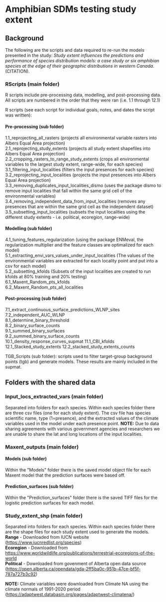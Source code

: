 # Amphibian SDMs testing study extent
## Background
The following are the scripts and data required to re-run the models presented in the study: *Study extent influences the predictions and performance of species distribution models: a case study or six amphibian species at the edge of their geographic distributions in western Canada*. (CITATION).

### RScripts (main folder)
R scripts include pre-processing data, modelling, and post-processing data. All scripts are numbered in the order that they were ran (i.e. 1.1 through 12.1)    
  
R scripts (see each script for individual goals, notes, and dates the script was written):  
#### Pre-processing (sub folder)
1.1_reprojecting_all_rasters (projects all environmental variable rasters into Albers Equal Area projection)  
2.1_reprojecting_study_extents (projects all study extent shapefiles into Albers Equal Area projection)  
2.2_cropping_rasters_to_range_study_extents (crops all environmental variables to the largest study extent, range-wide, for each species)    
3.1_filtering_input_localities (filters the input presences for each species)  
3.2_reprojecting_input_localities (projects the input presences into Albers Equal Area projection)    
3.3_removing_duplicates_input_localities_dismo (uses the package dismo to remove input localities that fall within the same grid cell of the environmental variables)    
3.4_removing_independent_data_from_input_localities (removes any presences that are within the same grid cell as the independent dataset)    
3.5_subsetting_input_localities (subsets the input localities using the different study extents - i.e. political, ecoregion, range-wide)    
#### Modelling (sub folder)
4.1_tuning_features_regularization (using the package ENMeval, the regularization multiplier and the feature classes are optimalized for each model)      
5.1_extracting_envi_vars_values_under_input_localities (The values of the environmental variables are extracted for each locality point and put into a csv for each model)    
5.2_subsetting_kfolds (Subsets of the input localities are created to run kfolds at 80% training and 20% testing)    
6.1_Maxent_Random_pts_kfolds  
6.2_Maxent_Random_pts_all_localities
#### Post-processing (sub folder)
7.1_extract_continuous_surface_predictions_WLNP_sites  
7.2_independent_AUC_WLNP  
8.1_determine_binary_threshold  
8.2_binary_surface_counts  
9.1_summed_binary_surfaces  
9.2_summed_binary_surface_counts  
10.1_density_response_curves_supmat
11.1_CBI_kfolds
12.1_Stacked_study_extents
12.2_stacked_study_extents_counts

TGB_Scripts (sub folder): scripts used to filter target-group background points (tgb) and generate models. These results are mainly included in the supmat. 
  
## Folders with the shared data

### Input_locs_extracted_vars (main folder)
Separated into folders for each species. Within each species folder there are three csv files (one for each study extent). The csv file has species scientific name, type (1=presence), and the extracted values of the climate variables used in the model under each presence point. **NOTE:** Due to data sharing agreements with various government agencies and researchers we are unable to share the lat and long locations of the input localities.   

### Maxent_outputs (main folder)
#### Models (sub folder)
Within the "Models" folder there is the saved model object file for each Maxent model that the prediction surfaces were based off.
#### Prediction_surfaces (sub folder) 
Within the "Prediction_surfaces" folder there is the saved TIFF files for the logistic prediction surfaces for each model.   

### Study_extent_shp (main folder)
Separated into folders for each species. Within each species folder there are the shape files for each study extent used to generate the models.    
  **Range** - Downloaded from IUCN website (https://www.iucnredlist.org/species)  
  **Ecoregion** - Downloaded from https://www.worldwildlife.org/publications/terrestrial-ecoregions-of-the-world  
  **Political** - Downloaded from govenment of Alberta open data source (https://open.alberta.ca/opendata/gda-2ff5ba0c-951b-47ce-bf5f-787a727b3c92)  

**NOTE:** Climate variables were downloaded from Climate NA using the climate normals of 1991-2020 period  
 (https://adaptwest.databasin.org/pages/adaptwest-climatena/)
